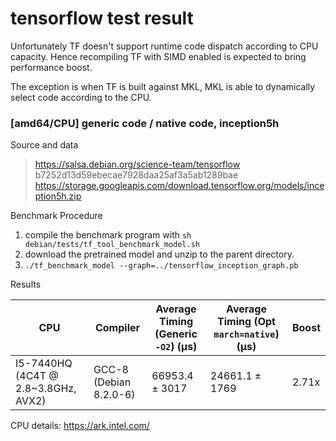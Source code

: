 tensorflow test result
===

Unfortunately TF doesn't support runtime code dispatch according
to CPU capacity. Hence recompiling TF with SIMD enabled is expected
to bring performance boost.

The exception is when TF is built against MKL, MKL is able to
dynamically select code according to the CPU.

### [amd64/CPU] generic code / native code, inception5h

Source and data
> https://salsa.debian.org/science-team/tensorflow  
> b7252d13d59ebecae7928daa25af3a5ab1289bae
> https://storage.googleapis.com/download.tensorflow.org/models/inception5h.zip

Benchmark Procedure

1. compile the benchmark program with `sh debian/tests/tf_tool_benchmark_model.sh`
1. download the pretrained model and unzip to the parent directory.
1. `./tf_benchmark_model --graph=../tensorflow_inception_graph.pb`

Results

| CPU | Compiler | Average Timing (Generic `-O2`) (µs) | Average Timing (Opt `march=native`) (µs) | Boost |
| --- | --- | --- | --- | --- |
| I5-7440HQ (4C4T @ 2.8~3.8GHz, AVX2) | GCC-8 (Debian 8.2.0-6) | 66953.4 ± 3017 | 24661.1 ± 1769 | 2.71x |

CPU details: https://ark.intel.com/
